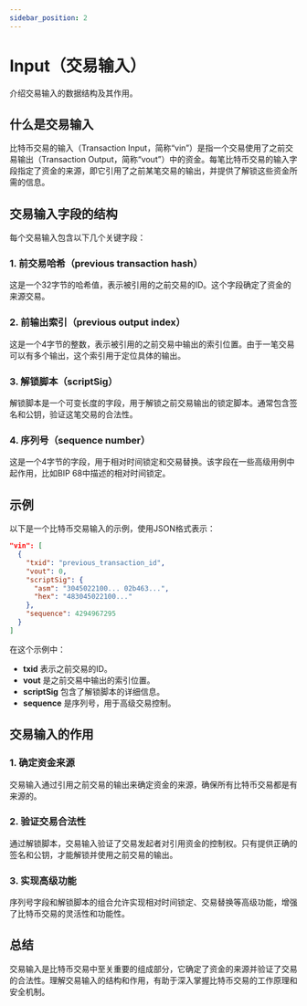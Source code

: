 ```yaml
---
sidebar_position: 2
---
```

# Input（交易输入）
介绍交易输入的数据结构及其作用。

## 什么是交易输入

比特币交易的输入（Transaction Input，简称“vin”）是指一个交易使用了之前交易输出（Transaction Output，简称“vout”）中的资金。每笔比特币交易的输入字段指定了资金的来源，即它引用了之前某笔交易的输出，并提供了解锁这些资金所需的信息。

## 交易输入字段的结构

每个交易输入包含以下几个关键字段：

### 1. 前交易哈希（previous transaction hash）

这是一个32字节的哈希值，表示被引用的之前交易的ID。这个字段确定了资金的来源交易。

### 2. 前输出索引（previous output index）

这是一个4字节的整数，表示被引用的之前交易中输出的索引位置。由于一笔交易可以有多个输出，这个索引用于定位具体的输出。

### 3. 解锁脚本（scriptSig）

解锁脚本是一个可变长度的字段，用于解锁之前交易输出的锁定脚本。通常包含签名和公钥，验证这笔交易的合法性。

### 4. 序列号（sequence number）

这是一个4字节的字段，用于相对时间锁定和交易替换。该字段在一些高级用例中起作用，比如BIP 68中描述的相对时间锁定。

## 示例

以下是一个比特币交易输入的示例，使用JSON格式表示：

```json
"vin": [
  {
    "txid": "previous_transaction_id",
    "vout": 0,
    "scriptSig": {
      "asm": "3045022100... 02b463...",
      "hex": "483045022100..."
    },
    "sequence": 4294967295
  }
]
```

在这个示例中：

- **txid** 表示之前交易的ID。
- **vout** 是之前交易中输出的索引位置。
- **scriptSig** 包含了解锁脚本的详细信息。
- **sequence** 是序列号，用于高级交易控制。

## 交易输入的作用

### 1. 确定资金来源

交易输入通过引用之前交易的输出来确定资金的来源，确保所有比特币交易都是有来源的。

### 2. 验证交易合法性

通过解锁脚本，交易输入验证了交易发起者对引用资金的控制权。只有提供正确的签名和公钥，才能解锁并使用之前交易的输出。

### 3. 实现高级功能

序列号字段和解锁脚本的组合允许实现相对时间锁定、交易替换等高级功能，增强了比特币交易的灵活性和功能性。

## 总结

交易输入是比特币交易中至关重要的组成部分，它确定了资金的来源并验证了交易的合法性。理解交易输入的结构和作用，有助于深入掌握比特币交易的工作原理和安全机制。
